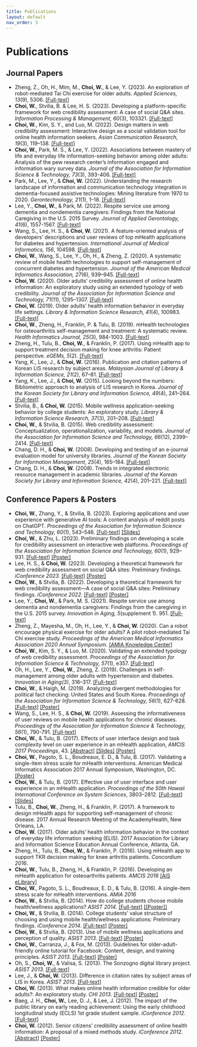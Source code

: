 ```yaml
---
title: Publications
layout: default
nav_order: 3
---
```

# Publications
## Journal Papers
- Zheng, Z., Oh, H., Mim, M., **Choi, W.**, & Lee, Y. (2023). An exploration of robot-mediated Tai Chi exercise for older adults. *Applied Sciences, 13*(9), 5306. [[Full-text]](https://www.mdpi.com/2076-3417/13/9/5306)
- **Choi, W.**, Stvilia, B. & Lee, H. S. (2023). Developing a platform-specific framework for web credibility assessment: A case of social Q&A sites. *Information Processing & Management, 60*(3), 103321. [[Full-text]](assets/pubs/2023-IPM-Preprint-WebCred.pdf)
- **Choi, W.**, Kim, S. Y., and Luo, M. (2022). Design matters in web credibility assessment: Interactive design as a social validation tool for online health information seekers. *Asian Communication Research, 19*(3), 119–138. [[Full-text]](https://acr.comm.or.kr/xml/35042/35042.pdf)
- **Choi, W.**, Park, M. S., & Lee, Y. (2022). Associations between mastery of life and everyday life information-seeking behavior among older adults: Analysis of the pew research center’s information engaged and information wary survey data. *Journal of the Association for Information Science & Technology, 73*(3), 393-406. [[Full-text]](assets/pubs/2022-JASIST-Preprint-Mastery-of-Life.pdf)
- Park, M., Lee, Y., & **Choi, W.** (2022). Understanding the research landscape of information and communication technology integration in dementia-focused assistive technologies: Mining literature from 1970 to 2020. *Gerontechnology, 21*(1), 1–18. [[Full-text]](https://journal.gerontechnology.org/archives/29a258ebbc7940008f4d2acc7663f2f0.pdf)
- Lee, Y., **Choi, W.**, & Park, M. (2022). Respite service use among dementia and nondementia caregivers: Findings from the National Caregiving in the U.S. 2015 Survey. *Journal of Applied Gerontology, 41*(6), 1557-1567. [[Full-text]](https://journals.sagepub.com/doi/10.1177/07334648221075620)
- Wang, S., Lee, H. S., & **Choi, W.** (2021). A feature-oriented analysis of developers’ descriptions and user reviews of top mHealth applications for diabetes and hypertension. *International Journal of Medical Informatics, 156*, 104598. [[Full-text]](https://www.sciencedirect.com/science/article/abs/pii/S1386505621002240)
- **Choi, W.**, Wang, S., Lee, Y., Oh, H., & Zheng, Z. (2020). A systematic review of mobile health technologies to support self-management of concurrent diabetes and hypertension. *Journal of the American Medical Informatics Association, 27*(6), 939–945. [[Full-text]](assets/pubs/2020-JAMIA-Preprint-SysReview-MCC-Apps.pdf)
- **Choi, W.** (2020). Older adults’ credibility assessment of online health information: An exploratory study using an extended typology of web credibility. *Journal of the Association for Information Science and Technology, 71*(11), 1295–1307. [[Full-text]](assets/pubs/2020-ASIST-Preprint-Older-Adults-Cred-Assess.pdf)
- **Choi, W.** (2019). Older adults’ health information behavior in everyday life settings. *Library & Information Science Research, 41*(4), 100983. [[Full-text]](assets/pubs/2019-LISR-Preprint-Older-Adults-Health-Info-Seeking.pdf)
- **Choi, W.**, Zheng, H., Franklin, P. & Tulu, B. (2019). mHealth technologies for osteoarthritis self-management and treatment: A systematic review. *Health Informatics Journal, 25*(3), 984-1003. [[Full-text]](https://journals.sagepub.com/doi/epub/10.1177/1460458217735676)
- Zheng, H., Tulu, B., **Choi, W.**, & Franklin, P. (2017). Using mHealth app to support treatment decision making for knee arthritis: Patient perspective. *eGEMs, 5*(2). [[Full-text]](https://up-j-gemgem.ubiquityjournal.website/articles/10.13063/2327-9214.1284)
- Yang, K., Lee, J., & **Choi, W.** (2016). Publication and citation patterns of Korean LIS research by subject areas. *Malaysian Journal of Library & Information Science, 21*(2), 67–81. [[Full-text]](https://ejournal.um.edu.my/index.php/MJLIS/article/view/1711/2427)
- Yang, K., Lee, J., & **Choi, W.** (2015). Looking beyond the numbers: Bibliometric approach to analysis of LIS research in Korea. *Journal of the Korean Society for Library and Information Science, 49*(4), 241–264. [[Full-text]](https://accesson.kr/kslis/assets/pdf/9375/journal-49-4-241.pdf)
- Stvilia, B., & **Choi, W.** (2015). Mobile wellness application-seeking behavior by college students: An exploratory study. *Library & Information Science Research, 37*(3), 201–208.  [[Full-text]](assets/pubs/2015-LISR-Preprint-Health-Apps-Seeking.pdf) 
- **Choi, W.**, & Stvilia, B. (2015). Web credibility assessment: Conceptualization, operationalization, variability, and models. *Journal of the Association for Information Science and Technology, 66*(12), 2399–2414. [[Full-text]](assets/pubs/2015-JASIST-Preprint-Web-Credibility.pdf)
- Chang, D. H., & **Choi, W.** (2008). Developing and testing of an e-journal evaluation model for university libraries. *Journal of the Korean Society for Information Management, 25*(4), 165–184. [[Full-text]](https://accesson.kr/kosim/assets/pdf/391/journal-25-4-165.pdf)
- Chang, D. H., & **Choi, W.** (2008). Trends in integrated electronic resource management in academic libraries. *Journal of the Korean Society for Library and Information Science, 42*(4), 201–221. [[Full-text]](http://koreascience.or.kr/article/JAKO200815541062975.pdf)

## Conference Papers & Posters
- **Choi, W.**, Zhang, Y., & Stvilia, B. (2023). Exploring applications and user experience with generative AI tools: A content analysis of reddit posts on ChatGPT. *Proceedings of the Association for Information Science and Technology, 60*(1), 543–546. [[Full-text]](assets/pubs/2023-ASIST-ShortPaper-Preprint-ChatGPT.pdf) [[Slides]](assets/pubs/2023-ASIST-ShortPaper.pdf)
- **Choi, W.**, & Zhu, L. (2023). Preliminary findings on developing a scale for credibility assessment on interactive web platforms. *Proceedings of the Association for Information Science and Technology, 60*(1), 929–931. [[Full-text]](assets/pubs/2023-ASIST-Poster-Credibility-Scale-Dev.pdf)  [[Poster]](assets/pubs/2023-ASIST-Poster-Scale-Dev.pdf) 
- Lee, H. S., & **Choi, W.** (2023). Developing a theoretical framework for web credibility assessment on social Q&A sites: Preliminary findings. *iConference 2023.* [[Full-text]](assets/pubs/2023-iConference-Abstract.pdf) [[Poster]](assets/pubs/2023-iConference-Poster.pdf) 
- **Choi, W.**, & Stvilia, B. (2022). Developing a theoretical framework for web credibility assessment—A case of social Q&A sites: Preliminary findings. *iConference 2022.* [[Full-text]](assets/pubs/2022-iConference-Abstract-Credibility-QnA.pdf)  [[Poster]](assets/pubs/2022-iConference-Poster.pdf) 
- Lee, Y., **Choi, W.**, & Park, M. S. (2021). Respite service use among dementia and nondementia caregivers: Findings from the caregiving in the U.S. 2015 survey. *Innovation in Aging, 5*(supplement 1). 951. [[Full-text]](https://doi.org/10.1093/geroni/igab046.3433) 
- Zheng, Z., Mayesha, M., Oh, H., Lee, Y., & **Choi, W.** (2020). Can a robot encourage physical exercise for older adults? A pilot robot-mediated Tai Chi exercise study. *Proceedings of the American Medical Informatics Association 2020 Annual Symposium.* [[AMIA Knowledge Center]](https://knowledge.amia.org/event-data/sso)
- **Choi, W.**, Kim, S. Y., & Luo, M. (2020). Validating an extended typology of web credibility assessment. *Proceedings of the Association for Information Science & Technology, 57*(1), e357. [[Full-text]](assets/pubs/2020-ASIST-Poster-Validating-Web-Cred-Framework.pdf) 
- Oh, H., Lee, Y., **Choi, W.**, Zheng, Z. (2019). Challenges in self-management among older adults with hypertension and diabetes. *Innovation in Aging(3)*, 316–317. [[Full-text]](https://academic.oup.com/innovateage/article-pdf/3/Supplement_1/S316/32997237/igz038.1157.pdf)
- **Choi, W.**, & Haigh, M. (2019). Analyzing divergent methodologies for political fact checking: United States and South Korea. *Proceedings of the Association for Information Science & Technology, 56*(1), 627-628. [[Full-text]](assets/pubs/2019-ASIST-Poster-Fake-News-Preprint.pdf) [[Poster]](assets/pubs/2019-ASIST-Poster-Fake-News.pdf) 
- Wang, S., Lee, H. S., & **Choi, W.** (2019). Assessing the informativeness of user reviews on mobile health applications for chronic diseases. *Proceedings of the Association for Information Science & Technology, 56*(1), 790-791. [[Full-text]](https://asistdl.onlinelibrary.wiley.com/doi/10.1002/pra2.178) 
- **Choi, W.**, & Tulu, B. (2017). Effects of user interface design and task complexity level on user experience in an mHealth application, *AMCIS 2017 Proceedings*, 43. [[Abstract]](https://aisel.aisnet.org/amcis2017/Healthcare/Presentations/43) [[Slides]](assets/pubs/2017-AMCIS-ERF-Slam-Slides.pdf) [[Poster]](assets/pubs/2017-AMCIS-ERF-Poster.pdf) 
-	**Choi, W.**, Pagoto, S. L., Boudreaux, E. D., & Tulu, B. (2017). Validating a single-item stress scale for mHealth interventions. American Medical Informatics Association 2017 Annual Symposium, Washington, DC. [[Poster]](assets/pubs/2017-AMIA-Poster.pdf)
-	**Choi, W.**, & Tulu, B. (2017). Effective use of user interface and user experience in an mHealth application. *Proceedings of the 50th Hawaii International Conference on System Sciences*, 3803–2812. [[Full-text]](https://scholarspace.manoa.hawaii.edu/server/api/core/bitstreams/488fdf26-ec37-4acc-aa78-2dd627d552aa/content) [[Slides]](assets/pubs/2017-HICSS-Effective-Use-Slides.pdf)
-	Tulu, B., **Choi, W.**, Zheng, H., & Franklin, P. (2017). A framework to design mHealth apps for supporting self-management of chronic disease. 2017 Annual Research Meeting of the AcademyHealth, New Orleans, LA.
- **Choi, W.** (2017). Older adults’ health information behavior in the context of everyday life information seeking (ELIS). 2017 Association for Library and Information Science Education Annual Conference, Atlanta, GA.
-	Zheng, H., Tulu, B., **Choi, W.**, & Franklin, P. (2016). Using mHealth app to support TKR decision making for knee arthritis patients. *Concordium 2016*. 
-	**Choi, W.**, Tulu, B., Zheng, H., & Franklin, P. (2016). Developing an mHealth application for osteoarthritis patients. *AMCIS 2016* [[AIS eLibrary]](https://aisel.aisnet.org/amcis2016/Health/Presentations/25/)
- **Choi, W.**, Pagoto, S. L., Boudreaux, E. D., & Tulu, B. (2016). A single-item stress scale for mHealth interventions. *AMIA 2016*
- **Choi, W.**, & Stvilia, B. (2014). How do college students choose mobile health/wellness applications? *ASIST 2014*. [[Full-text]](https://asistdl.onlinelibrary.wiley.com/doi/pdf/10.1002/meet.2014.14505101115) [[[Poster]]](assets/pubs/2014-ASIST-Poster.pdf)
- **Choi, W.**, & Stvilia, B. (2014). College students’ value structure of choosing and using mobile health/wellness applications: Preliminary findings. *iConference 2014*. [[Full-text]](https://www.ideals.illinois.edu/items/47352) [[Poster]](assets/pubs/2014-iConference-Poster.pdf)
- **Choi, W.**, & Stvilia, B. (2013). Use of mobile wellness applications and perception of quality. *ASIST 2013*. [[Full-text]](https://dl.acm.org/doi/pdf/10.5555/2655780.2655928) [[Poster]](assets/pubs/2013-ASIST-Poster-Mobile-App.pdf)
- **Choi, W.**, Carranza, J., & Fox, M. (2013). Guidelines for older-adult-friendly online tutorial for Facebook: Content, design, and training principles. *ASIST 2013*. [[Full-text]](https://dl.acm.org/doi/pdf/10.5555/2655780.2655929) [[Poster]](assets/pubs/2013-ASIST-Poster-Facebook.pdf)
- Oh, S., **Choi, W.**, & Valisa, S. (2013). The Sonzogno digital library project. *ASIST 2013*. [[Full-text]](https://dl.acm.org/doi/pdf/10.5555/2655780.2655919)  
- Lee, J., & **Choi, W.** (2013). Difference in citation rates by subject areas of LIS in Korea. *ASIST 2013*. [[Full-text]](https://dl.acm.org/doi/pdf/10.5555/2655780.2655931)
- **Choi, W.** (2013). What makes online health information credible for older adults?: An exploratory study. *CHI 2013*. [[Full-text]](https://dl.acm.org/doi/pdf/10.1145/2468356.2479491) [[Poster]](assets/pubs/2013-CHI-Poster.pdf)
- Baeg, J. H., **Choi, W.**, Lee, D. J., & Lee, J. (2012). The impact of the public library on early reading achievement: Using the early childhood longitudinal study (ECLS) 1st grade student sample. *iConference 2012*. [[Full-text]](https://dl.acm.org/doi/pdf/10.1145/2132176.2132279)
- **Choi, W.** (2012). Senior citizens’ credibility assessment of online health information: A proposal of a mixed methods study. *iConference 2012*.  [[Abstract]](https://dl.acm.org/doi/pdf/10.1145/2132176.2132313) [[Poster]](assets/pubs/2012-iConference-Poster.pdf)
